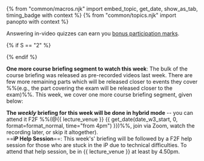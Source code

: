{% from "common/macros.njk" import embed_topic, get_date, show_as_tab, timing_badge with context %}
{% from "common/topics.njk" import  panopto with context %}

<include src="../../admin/common-notices-fragment.md#tutorial-start" />

<box type="info" header="**In-video quizzes can earn you bonus participation marks!**" dismissible >

<include src="../../admin/participation.md#in-video-quiz-info" />

Answering in-video quizzes can earn you [bonus participation marks](../../admin/participation.md).
</box>

{% if S == "2" %}
<!--
<box type="important" dismissible>

**Heads up: PE rescheduled!**{.text-danger}

Due to the Good Friday holiday, the [team project practical exam](../../admin/tp-pe.html) that we usually do on the last lecture day ({{ get_date(date_w13_start, 7, format=format_normal, time="1400-1600") }}) has been ==rescheduled on the following day (**{{ get_date(date_w13_start, 8, format=format_normal, time="1400-1600") }}**)==. Please keep your calendar clear on that slot.
</box>
-->
{% endif %}

<panel type="info" header="##### ==[MUST-WATCH]== One More Course Briefing Segment (9 minutes)" expanded >

**One more course briefing segment to watch this week**: The bulk of the course briefing was released as pre-recorded videos last week. There are few more remaining parts which will be released closer to events they cover %%(e.g., the part covering the exam will be released closer to the exam)%%. This week, we cover one more course briefing segment, given below:

<include src="../../admin/courseBriefings.md#course-briefing-w3" />

**The _weekly_ briefing for this week will be done in hybrid mode** -- you can attend it F2F %%(@{{ lecture_venue }} {{ get_date(date_w3_start, 0, format=format_normal, time="from 4pm") }})%%, join via Zoom, watch the recording later, or skip it altogether).<br>
==**iP Help Session**==: This week's' briefing will be followed by a F2F help session for those who are stuck in the iP due to technical difficulties. To attend that help session, be in {{ lecture_venue }} at least by 4.50pm.
</panel>
<p/>